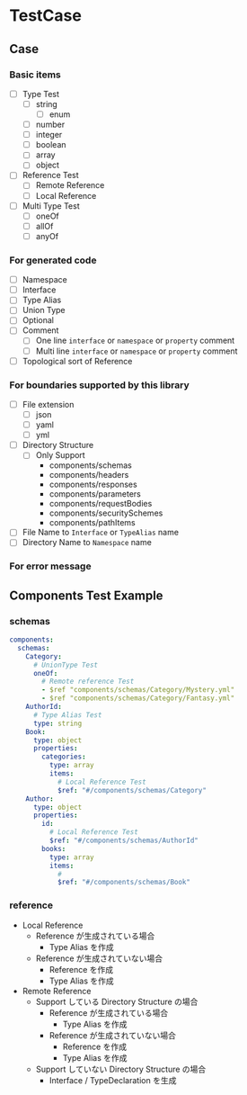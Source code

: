 # TestCase

## Case

### Basic items

- [ ] Type Test
  - [ ] string
    - [ ] enum
  - [ ] number
  - [ ] integer
  - [ ] boolean
  - [ ] array
  - [ ] object
- [ ] Reference Test
  - [ ] Remote Reference
  - [ ] Local Reference
- [ ] Multi Type Test
  - [ ] oneOf
  - [ ] allOf
  - [ ] anyOf

### For generated code

- [ ] Namespace
- [ ] Interface
- [ ] Type Alias
- [ ] Union Type
- [ ] Optional
- [ ] Comment
  - [ ] One line `interface` or `namespace` or `property` comment
  - [ ] Multi line `interface` or `namespace` or `property` comment
- [ ] Topological sort of Reference

### For boundaries supported by this library

- [ ] File extension
  - [ ] json
  - [ ] yaml
  - [ ] yml
- [ ] Directory Structure
  - [ ] Only Support
    - components/schemas
    - components/headers
    - components/responses
    - components/parameters
    - components/requestBodies
    - components/securitySchemes
    - components/pathItems
- [ ] File Name to `Interface` or `TypeAlias` name
- [ ] Directory Name to `Namespace` name

### For error message

## Components Test Example

### schemas

```yml
components:
  schemas:
    Category:
      # UnionType Test
      oneOf:
        # Remote reference Test
        - $ref "components/schemas/Category/Mystery.yml"
        - $ref "components/schemas/Category/Fantasy.yml"
    AuthorId:
      # Type Alias Test
      type: string
    Book:
      type: object
      properties:
        categories:
          type: array
          items:
            # Local Reference Test
            $ref: "#/components/schemas/Category"
    Author:
      type: object
      properties:
        id:
          # Local Reference Test
          $ref: "#/components/schemas/AuthorId"
        books:
          type: array
          items:
            #
            $ref: "#/components/schemas/Book"
```

### reference

- Local Reference
  - Reference が生成されている場合
    - Type Alias を作成
  - Reference が生成されていない場合
    - Reference を作成
    - Type Alias を作成
- Remote Reference
  - Support している Directory Structure の場合
    - Reference が生成されている場合
      - Type Alias を作成
    - Reference が生成されていない場合
      - Reference を作成
      - Type Alias を作成
  - Support していない Directory Structure の場合
    - Interface / TypeDeclaration を生成
